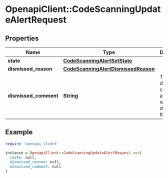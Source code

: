 # OpenapiClient::CodeScanningUpdateAlertRequest

## Properties

| Name | Type | Description | Notes |
| ---- | ---- | ----------- | ----- |
| **state** | [**CodeScanningAlertSetState**](CodeScanningAlertSetState.md) |  |  |
| **dismissed_reason** | [**CodeScanningAlertDismissedReason**](CodeScanningAlertDismissedReason.md) |  | [optional] |
| **dismissed_comment** | **String** | The dismissal comment associated with the dismissal of the alert. | [optional] |

## Example

```ruby
require 'openapi_client'

instance = OpenapiClient::CodeScanningUpdateAlertRequest.new(
  state: null,
  dismissed_reason: null,
  dismissed_comment: null
)
```

